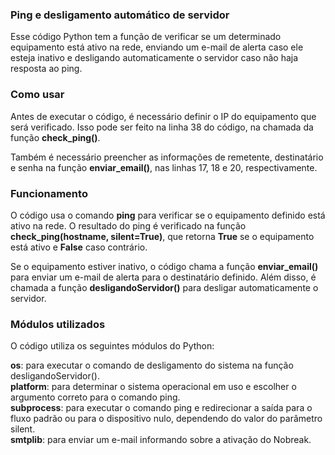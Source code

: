<h3>Ping e desligamento automático de servidor</h3>
Esse código Python tem a função de verificar se um determinado equipamento está ativo na rede, enviando um e-mail de alerta caso ele esteja inativo e desligando automaticamente o servidor caso não haja resposta ao ping.

<h3>Como usar</h3>
Antes de executar o código, é necessário definir o IP do equipamento que será verificado. Isso pode ser feito na linha 38 do código, na chamada da função <b>check_ping()</b>.

Também é necessário preencher as informações de remetente, destinatário e senha na função <b>enviar_email()</b>, nas linhas 17, 18 e 20, respectivamente.

<h3>Funcionamento</h3>
O código usa o comando <b>ping</b> para verificar se o equipamento definido está ativo na rede. O resultado do ping é verificado na função <b>check_ping(hostname, silent=True)</b>, que retorna <b>True</b> se o equipamento está ativo e <b>False</b> caso contrário.

Se o equipamento estiver inativo, o código chama a função <b>enviar_email()</b> para enviar um e-mail de alerta para o destinatário definido. Além disso, é chamada a função <b>desligandoServidor()</b> para desligar automaticamente o servidor.

<h3>Módulos utilizados</h3>
O código utiliza os seguintes módulos do Python:

<b>os</b>: para executar o comando de desligamento do sistema na função desligandoServidor(). <br>
<b>platform</b>: para determinar o sistema operacional em uso e escolher o argumento correto para o comando ping. <br>
<b>subprocess</b>: para executar o comando ping e redirecionar a saída para o fluxo padrão ou para o dispositivo nulo, dependendo do valor do parâmetro silent. <br>
<b>smtplib</b>: para enviar um e-mail informando sobre a ativação do Nobreak. <br>
